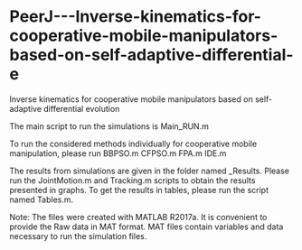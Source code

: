 # PeerJ---Inverse-kinematics-for-cooperative-mobile-manipulators-based-on-self-adaptive-differential-e
Inverse kinematics for cooperative mobile manipulators based on self-adaptive differential evolution

The main script to run the simulations is
Main_RUN.m

To run the considered methods individually for cooperative mobile manipulation, please run
BBPSO.m
CFPSO.m
FPA.m
IDE.m

The results from simulations are given in the folder named _Results. 
Please run the JointMotion.m and Tracking.m scripts to obtain the results presented in graphs. 
To get the results in tables, please run the script named Tables.m.

Note: The files were created with MATLAB R2017a. It is convenient to provide the Raw data in MAT format. 
MAT files contain variables and data necessary to run the simulation files.
